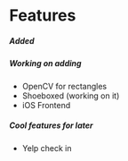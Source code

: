 # Features
##### Added

##### Working on adding
* OpenCV for rectangles
* Shoeboxed (working on it)
* iOS Frontend

##### Cool features for later
* Yelp check in

